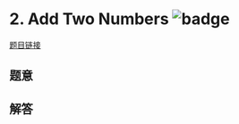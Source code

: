 # 2. Add Two Numbers ![badge](https://img.shields.io/badge/-medium-yellow?style=flat-square)

[题目链接](https://leetcode.com/problems/add-two-numbers)

## 题意

## 解答

